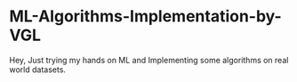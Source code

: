 # ML-Algorithms-Implementation-by-VGL
Hey, Just trying my hands on ML and Implementing some algorithms on real world datasets.
